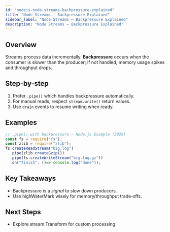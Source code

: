 ```yaml
---
id: "nodejs-node-streams-backpressure-explained"
title: "Node Streams — Backpressure Explained"
sidebar_label: "Node Streams — Backpressure Explained"
description: "Node Streams — Backpressure Explained"
---
```


## Overview

Streams process data incrementally.
**Backpressure** occurs when the consumer is slower than the producer; if not handled, memory usage spikes and throughput drops.
## Step-by-step

1. Prefer `.pipe()` which handles backpressure automatically.
2. For manual reads, respect `stream.write()` return values.
3. Use `drain` events to resume writing when ready.
## Examples

```js
// .pipe() with backpressure — Node.js Example (2025)
const fs = require("fs");
const zlib = require("zlib");
fs.createReadStream("big.log")
  .pipe(zlib.createGzip())
  .pipe(fs.createWriteStream("big.log.gz"))
  .on("finish", ()=> console.log("done"));
```
## Key Takeaways

- Backpressure is a *signal* to slow down producers.
- Use highWaterMark wisely for memory/throughput trade‑offs.
## Next Steps

- Explore stream.Transform for custom processing.
